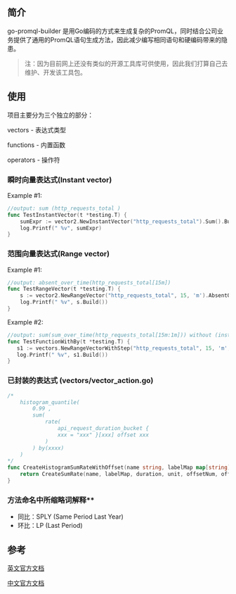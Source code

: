  
## 简介
go-promql-builder 是用Go编码的方式来生成复杂的PromQL，同时结合公司业务提供了通用的PromQL语句生成方法，因此减少编写相同语句和硬编码带来的隐患。
> 注：因为目前网上还没有类似的开源工具库可供使用，因此我们打算自己去维护、开发该工具包。


## 使用

项目主要分为三个独立的部分：

vectors - 表达式类型

functions - 内置函数

operators - 操作符

### 瞬时向量表达式(Instant vector)

Example #1:

```go
//output: sum (http_requests_total )
func TestInstantVector(t *testing.T) {
 	sumExpr := vector2.NewInstantVector("http_requests_total").Sum().Build()
 	log.Printf(" %v", sumExpr)
}
```


### 范围向量表达式(Range vector)

Example #1:
```go
//output: absent_over_time(http_requests_total[15m])
func TestRangeVector(t *testing.T) {
	s := vector2.NewRangeVector("http_requests_total", 15, 'm').AbsentOverTime()
	log.Printf(" %v", s.Build())
}
```

Example #2:
 ``` go
//output: sum(sum_over_time(http_requests_total[15m:1m])) without (instance)
func TestFunctionWithBy(t *testing.T) {
	s1 := vectors.NewRangeVectorWithStep("http_requests_total", 15, 'm', 1, 'm').SumOverTime().AddSumOperator().AddLabelFilter(operators.WithoutLabelFilter([]string{"instance"}))
	log.Printf(" %v", s1.Build())
}
 ```

 


### 已封装的表达式 (vectors/vector_action.go)
```go
/*
	histogram_quantile(
		0.99 ,
		sum(
			rate(
				api_request_duration_bucket {
				xxx = "xxx" }[xxx] offset xxx
			)
		) by(xxxx)
	)
*/
func CreateHistogramSumRateWithOffset(name string, labelMap map[string]string, duration int, unit byte, offsetNum int, offsetUnit byte, filterLabelName []string, quantile float64) *InstantVector {
	return CreateSumRate(name, labelMap, duration, unit, offsetNum, offsetUnit, filterLabelName).AddFunction(functions.HistogramQuantileFunction(quantile))
}
```


### 方法命名中所缩略词解释**
- 同比：SPLY (Same Period Last Year)
- 环比：LP (Last Period)


## 参考

[英文官方文档](https://prometheus.io/docs/prometheus/latest/querying/basics/)

[中文官方文档](https://prometheus.fuckcloudnative.io/di-san-zhang-prometheus/di-4-jie-cha-xun)